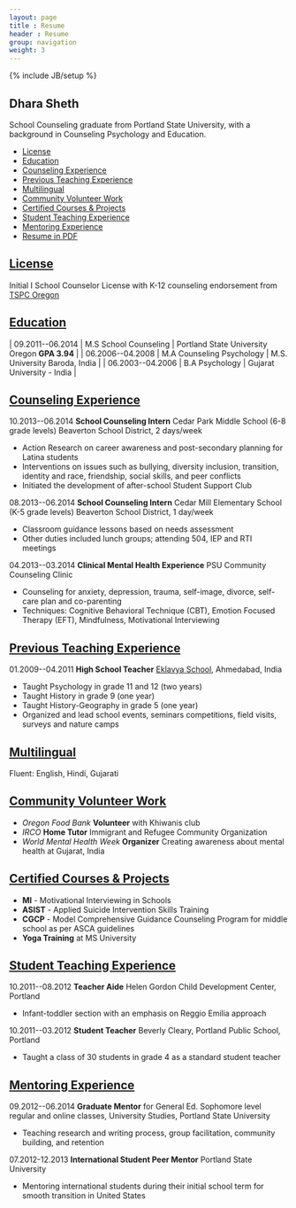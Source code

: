 ```yaml
---
layout: page
title : Resume
header : Resume
group: navigation
weight: 3
---
```

{% include JB/setup %}

## Dhara Sheth

School Counseling graduate from Portland State University, with a background in Counseling Psychology and Education.

* [License](#license)
* [Education](#education)
* [Counseling Experience](#counseling-experience)
* [Previous Teaching Experience](#previous-teaching-experience)
* [Multilingual](#multilingual)
* [Community Volunteer Work](#community-volunteer-work)
* [Certified Courses & Projects](#certified-courses--projects)
* [Student Teaching Experience](#student-teaching-experience)
* [Mentoring Experience](#mentoring-experience)
* [Resume in PDF](/assets/resources/sheth.dhara.pdf)


## [License]()

Initial I School Counselor License with K-12 counseling endorsement from [TSPC Oregon](http://www.oregon.gov/TSPC/Pages/index.aspx)

## [Education]()

| 09.2011--06.2014 | M.S School Counseling     | Portland State University Oregon **GPA 3.94** |
| 06.2006--04.2008 | M.A Counseling Psychology | M.S. University Baroda, India |
| 06.2003--04.2006 | B.A Psychology            | Gujarat University - India  |

## [Counseling Experience]()

10.2013--06.2014 **School Counseling Intern** Cedar Park Middle School (6-8 grade levels) Beaverton School District, 2 days/week

* Action Research on career awareness and post-secondary planning for Latina students
* Interventions on issues such as bullying, diversity inclusion, transition, identity and race, friendship, social skills, and peer conflicts
* Initiated the development of after-school Student Support Club

08.2013--06.2014 **School Counseling Intern** Cedar Mill Elementary School (K-5 grade levels)  Beaverton School District, 1 day/week

* Classroom guidance lessons based on needs assessment
* Other duties included lunch groups; attending 504, IEP and RTI meetings

04.2013--03.2014 **Clinical Mental Health Experience** PSU Community Counseling Clinic

* Counseling for anxiety, depression, trauma, self-image, divorce, self-care plan and co-parenting
* Techniques: Cognitive  Behavioral Technique (CBT), Emotion Focused Therapy (EFT), Mindfulness, Motivational Interviewing

## [Previous Teaching Experience]()

01.2009--04.2011 **High School Teacher** [Eklavya School](http://www.eklavya.org), Ahmedabad, India

* Taught Psychology in grade 11 and 12 (two years)
* Taught History in grade 9 (one year)
* Taught History-Geography in grade 5 (one year)
* Organized and lead school events, seminars  competitions, field visits, surveys and nature camps

## [Multilingual]()

Fluent: English, Hindi, Gujarati

## [Community Volunteer Work]()

* *Oregon Food Bank* **Volunteer** with Khiwanis club 
* *IRCO* **Home Tutor** Immigrant and Refugee Community Organization
* *World Mental Health Week* **Organizer** Creating awareness about mental health at Gujarat, India

## [Certified Courses & Projects]()

* **MI** - Motivational Interviewing in Schools
* **ASIST** - Applied Suicide Intervention Skills Training
* **CGCP** - Model Comprehensive Guidance  Counseling Program for middle school as per ASCA guidelines
* **Yoga Training** at MS University

## [Student Teaching Experience]()

10.2011--08.2012 **Teacher Aide** Helen Gordon Child Development Center, Portland 

* Infant-toddler section with an emphasis on Reggio Emilia approach

10.2011--03.2012 **Student Teacher** Beverly Cleary, Portland Public School, Portland

* Taught a class of 30 students in grade 4 as a standard student teacher

## [Mentoring Experience]()

09.2012--06.2014 **Graduate Mentor** for General Ed. Sophomore level regular and online classes, University Studies, Portland State University

* Teaching research and writing process, group facilitation, community building, and retention

07.2012-12.2013 **International Student Peer Mentor** Portland State University

* Mentoring international students during their initial school term for smooth transition in United States

